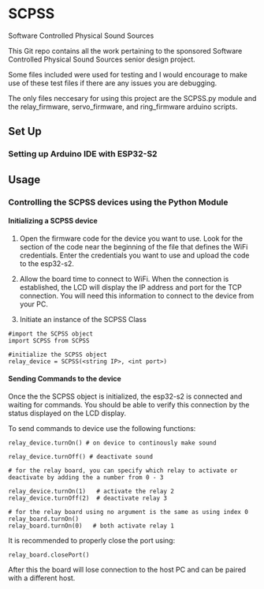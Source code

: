 # SCPSS
Software Controlled Physical Sound Sources

This Git repo contains all the work pertaining to the sponsored Software Controlled Physical Sound Sources senior design project.

Some files included were used for testing and I would encourage to make use of these test files if there are any issues you are debugging.

The only files neccesary for using this project are the SCPSS.py module and the relay_firmware, servo_firmware, and ring_firmware arduino scripts.

## Set Up

### Setting up Arduino IDE with ESP32-S2

## Usage

### Controlling the SCPSS devices using the Python Module

#### Initializing a SCPSS device

1) Open the firmware code for the device you want to use. Look for the section of the code near the beginning of the file that defines the 
   WiFi credentials. Enter the credentials you want to use and upload the code to the esp32-s2.
   
2) Allow the board time to connect to WiFi. When the connection is established, the LCD will display the IP address and port for the TCP connection.
   You will need this information to connect to the device from your PC.
   
3) Initiate an instance of the SCPSS Class

```
#import the SCPSS object
import SCPSS from SCPSS

#initialize the SCPSS object
relay_device = SCPSS(<string IP>, <int port>)  
```
#### Sending Commands to the device

Once the the SCPSS object is initialized, the esp32-s2 is connected and waiting for commands. You should be able to verify this connection by the status displayed on the LCD display.

To send commands to device use the following functions:
```
relay_device.turnOn() # on device to continously make sound

relay_device.turnOff() # deactivate sound

# for the relay board, you can specify which relay to activate or deactivate by adding the a number from 0 - 3

relay_device.turnOn(1)   # activate the relay 2
relay_device.turnOff(2)  # deactivate relay 3

# for the relay board using no argument is the same as using index 0
relay_board.turnOn()
relay_board.turnOn(0)   # both activate relay 1
```

It is recommended to properly close the port using:
```
relay_board.closePort()
```
After this the board will lose connection to the host PC and can be paired with a different host.
